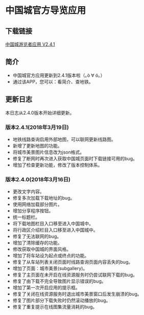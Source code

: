 # 中国城官方导览应用
## 下载链接
[中国城游览者应用 V2.4.1](app/build/bin/app.apk?raw=true)
## 简介
- 中国城官方应用更新到2.4.1版本啦（｡ò ∀ ó｡）
- 通过该APP，您可以：看简介、查地铁。
## 更新日志
本日志从2.4.0版本开始详细更新。
### 版本2.4.1(2018年3月19日)
- 地铁线路查询启用外部地图，可以联网更新线路图。
- 新增了更新地图的功能。
- 将城市美景图片信息改为json格式。
- 修复了断网时再次进入获取中国城页面时下载链接可用的bug。
- 增加了检查更新功能，修改了版本控制体系。
### 版本2.4.0(2018年3月16日)
- 更改文字内容。
- 修复多次加载下载地址的bug。
- 使用网络加载部分图片。
- 增加分享程序按钮。
- 统一标题栏。
- 将下载地图栏目入口移至进入中国城中。
- 将行政区介绍栏目入口移至进入中国城中。
- 修复了无法联网的bug。
- 增加了清除缓存的功能。
- 修改获取中国城的界面风格。
- 增加了将车站设为起点或终点的功能。
- 修复了从车站列表关闭页面时线路查询页面内容丢失的bug。
- 增加了页面：城市美景(subgallery)。
- 修复了主页面在未开启在线资源服务时仍尝试联网下载的bug。
- 修复了由下载不完全导致图片显示错误的bug。
- 增加了第一次开启应用的提示框。
- 修复了关闭在线资源服务时退出城市美景窗口后发生崩溃的bug。
- 修复了图片部分下载失败时仍然滚动播放的bug。
- 修复了重复提示在线图集流量消耗的bug。


